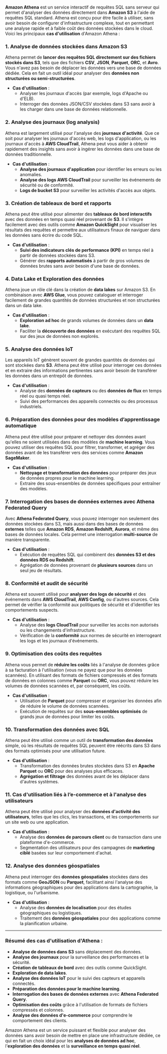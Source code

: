 **Amazon Athena** est un service interactif de requêtes SQL sans serveur qui permet d'analyser des données directement dans **Amazon S3** à l'aide de requêtes SQL standard. Athena est conçu pour être facile à utiliser, sans avoir besoin de configurer d'infrastructure complexe, tout en permettant une analyse rapide et à faible coût des données stockées dans le cloud. Voici les principaux **cas d'utilisation** d'Amazon Athena :

### 1. **Analyse de données stockées dans Amazon S3**
   Athena permet de **lancer des requêtes SQL directement sur des fichiers stockés dans S3**, tels que des fichiers **CSV**, **JSON**, **Parquet**, **ORC**, et **Avro**. Vous n'avez pas besoin de déplacer les données vers une base de données dédiée. Cela en fait un outil idéal pour analyser des **données non structurées ou semi-structurées**.

   - **Cas d'utilisation** : 
     - Analyser les journaux d'accès (par exemple, logs d'Apache ou d'ELB).
     - Interroger des données JSON/CSV stockées dans S3 sans avoir à les charger dans une base de données relationnelle.

### 2. **Analyse des journaux (log analysis)**
   Athena est largement utilisé pour l'analyse des **journaux d'activité**. Que ce soit pour analyser les journaux d'accès web, les logs d'application, ou les journaux d'accès à **AWS CloudTrail**, Athena peut vous aider à obtenir rapidement des insights sans avoir à ingérer les données dans une base de données traditionnelle.

   - **Cas d'utilisation** :
     - **Analyse des journaux d'application** pour identifier les erreurs ou les anomalies.
     - **Analyse des logs AWS CloudTrail** pour surveiller les événements de sécurité ou de conformité.
     - **Logs de bucket S3** pour surveiller les activités d'accès aux objets.

### 3. **Création de tableaux de bord et rapports**
   Athena peut être utilisé pour alimenter des **tableaux de bord interactifs** avec des données en temps quasi réel provenant de **S3**. Il s'intègre facilement avec des outils comme **Amazon QuickSight** pour visualiser les résultats des requêtes et permettre aux utilisateurs finaux de naviguer dans les données sans écrire du code SQL.

   - **Cas d'utilisation** :
     - **Suivi des indicateurs clés de performance (KPI)** en temps réel à partir de données stockées dans S3.
     - Générer des **rapports automatisés** à partir de gros volumes de données brutes sans avoir besoin d'une base de données.
   
### 4. **Data Lake et Exploration des données**
   Athena joue un rôle clé dans la création de **data lakes** sur Amazon S3. En combinaison avec **AWS Glue**, vous pouvez cataloguer et interroger facilement de grandes quantités de données structurées et non structurées dans un data lake.

   - **Cas d'utilisation** :
     - **Exploration ad hoc** de grands volumes de données dans un **data lake**.
     - Faciliter la **découverte des données** en exécutant des requêtes SQL sur des jeux de données non explorés.
   
### 5. **Analyse des données IoT**
   Les appareils IoT génèrent souvent de grandes quantités de données qui sont stockées dans **S3**. Athena peut être utilisé pour interroger ces données et en extraire des informations pertinentes sans avoir besoin de transférer les données dans un entrepôt de données.

   - **Cas d'utilisation** :
     - Analyse des **données de capteurs** ou des **données de flux** en temps réel ou quasi temps réel.
     - Suivi des performances des appareils connectés ou des processus industriels.

### 6. **Préparation des données pour des modèles d’apprentissage automatique**
   Athena peut être utilisé pour préparer et nettoyer des données avant qu'elles ne soient utilisées dans des modèles de **machine learning**. Vous pouvez utiliser des requêtes SQL pour filtrer, transformer, et agréger des données avant de les transférer vers des services comme **Amazon SageMaker**.

   - **Cas d'utilisation** :
     - **Nettoyage et transformation des données** pour préparer des jeux de données propres pour le machine learning.
     - Extraire des sous-ensembles de données spécifiques pour entraîner des modèles.

### 7. **Interrogation des bases de données externes avec Athena Federated Query**
   Avec **Athena Federated Query**, vous pouvez interroger non seulement des données stockées dans S3, mais aussi dans des bases de données **externes** telles que **Amazon RDS**, **Amazon Redshift**, **Aurora**, et même des bases de données locales. Cela permet une interrogation **multi-source** de manière transparente.

   - **Cas d'utilisation** :
     - Exécution de requêtes SQL qui combinent des **données S3 et des données RDS ou Redshift**.
     - Agrégation de données provenant de **plusieurs sources** dans un seul jeu de résultats.
   
### 8. **Conformité et audit de sécurité**
   Athena est souvent utilisé pour **analyser des logs de sécurité** et des événements dans **AWS CloudTrail**, **AWS Config**, ou d'autres sources. Cela permet de vérifier la conformité aux politiques de sécurité et d'identifier les comportements suspects.

   - **Cas d'utilisation** :
     - Analyse des **logs CloudTrail** pour surveiller les accès non autorisés ou les changements d'infrastructure.
     - Vérification de la **conformité** aux normes de sécurité en interrogeant les logs et les journaux d'événements.

### 9. **Optimisation des coûts des requêtes** 
   Athena vous permet de **réduire les coûts** liés à l'analyse de données grâce à sa facturation à l'utilisation (vous ne payez que pour les données scannées). En utilisant des formats de fichiers compressés et des formats de données en colonnes comme **Parquet** ou **ORC**, vous pouvez réduire les volumes de données scannées et, par conséquent, les coûts.

   - **Cas d'utilisation** :
     - Utilisation de **Parquet** pour compresser et organiser les données afin de réduire le volume de données scannées.
     - Exécution de requêtes sur des **sous-ensembles optimisés** de grands jeux de données pour limiter les coûts.

### 10. **Transformation des données avec SQL**
   Athena peut être utilisé comme un outil de **transformation des données** simple, où les résultats de requêtes SQL peuvent être réécrits dans S3 dans des formats optimisés pour une utilisation future.

   - **Cas d'utilisation** :
     - Transformation des données brutes stockées dans S3 en **Apache Parquet** ou **ORC** pour des analyses plus efficaces.
     - **Agrégation et filtrage** des données avant de les déplacer dans d'autres systèmes.

### 11. **Cas d'utilisation liés à l’e-commerce et à l'analyse des utilisateurs**
   Athena peut être utilisé pour analyser des **données d'activité des utilisateurs**, telles que les clics, les transactions, et les comportements sur un site web ou une application.

   - **Cas d'utilisation** :
     - Analyse des **données de parcours client** ou de transaction dans une plateforme d'e-commerce.
     - Segmentation des utilisateurs pour des campagnes de **marketing ciblé** basées sur leur comportement d'achat.

### 12. **Analyse des données géospatiales**
   Athena peut interroger des **données géospatiales** stockées dans des formats comme **GeoJSON** ou **Parquet**, facilitant ainsi l'analyse des informations géographiques pour des applications dans la cartographie, la logistique, ou l'urbanisme.

   - **Cas d'utilisation** :
     - Analyse des **données de localisation** pour des études géographiques ou logistiques.
     - Traitement des **données géospatiales** pour des applications comme la planification urbaine.

---

### Résumé des cas d'utilisation d'Athena :
- **Analyse de données dans S3** sans déplacement des données.
- **Analyse des journaux** pour la surveillance des performances et la sécurité.
- **Création de tableaux de bord** avec des outils comme QuickSight.
- **Exploration de data lakes**.
- **Analyse des données IoT** pour le suivi des capteurs et appareils connectés.
- **Préparation des données pour le machine learning**.
- **Interrogation des bases de données externes** avec **Athena Federated Query**.
- **Optimisation des coûts** grâce à l'utilisation de formats de fichiers compressés et colonnes.
- **Analyse des données d'e-commerce** pour comprendre le comportement des clients.

Amazon Athena est un service puissant et flexible pour analyser des données sans avoir besoin de mettre en place une infrastructure dédiée, ce qui en fait un choix idéal pour les **analyses de données ad hoc**, l'**exploration des données** et la **surveillance en temps quasi réel**.
